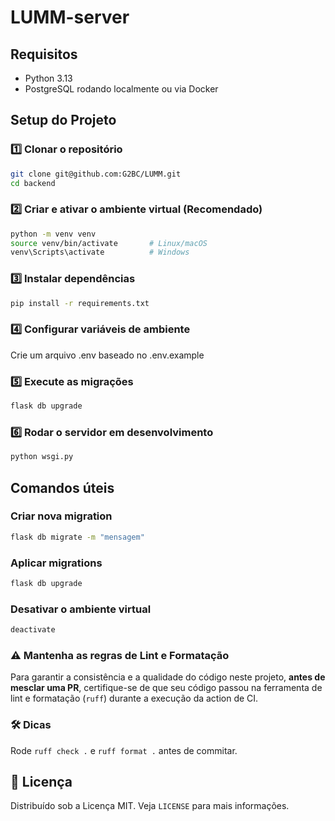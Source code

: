 # LUMM-server

## Requisitos

- Python 3.13
- PostgreSQL rodando localmente ou via Docker

## Setup do Projeto

### 1️⃣ Clonar o repositório

```bash
git clone git@github.com:G2BC/LUMM.git
cd backend
```

### 2️⃣ Criar e ativar o ambiente virtual (Recomendado)

```bash
python -m venv venv
source venv/bin/activate       # Linux/macOS
venv\Scripts\activate          # Windows
```

### 3️⃣ Instalar dependências

```bash
pip install -r requirements.txt
```

### 4️⃣ Configurar variáveis de ambiente

Crie um arquivo .env baseado no .env.example

### 5️⃣ Execute as migrações

```bash
flask db upgrade
```

### 6️⃣ Rodar o servidor em desenvolvimento

```bash
python wsgi.py
```

## Comandos úteis

### Criar nova migration

```bash
flask db migrate -m "mensagem"
```

### Aplicar migrations

```bash
flask db upgrade
```

### Desativar o ambiente virtual

```bash
deactivate
```

### ⚠️ Mantenha as regras de Lint e Formatação

Para garantir a consistência e a qualidade do código neste projeto, **antes de mesclar uma PR**, certifique-se de que seu código passou na ferramenta de lint e formatação (`ruff`) durante a execução da action de CI.

### 🛠️ Dicas

Rode `ruff check .` e `ruff format .` antes de commitar.

## 📄 Licença

Distribuído sob a Licença MIT. Veja `LICENSE` para mais informações.
